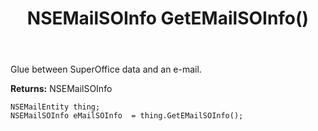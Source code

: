 ﻿---
uid: crmscript_ref_NSEMailEntity_GetEMailSOInfo
title: NSEMailSOInfo GetEMailSOInfo()
intellisense: NSEMailEntity.GetEMailSOInfo
keywords: NSEMailEntity, GetEMailSOInfo
so.topic: reference
---

Glue between SuperOffice data and an e-mail.

**Returns:** NSEMailSOInfo


```crmscript
NSEMailEntity thing;
NSEMailSOInfo eMailSOInfo  = thing.GetEMailSOInfo();
```


